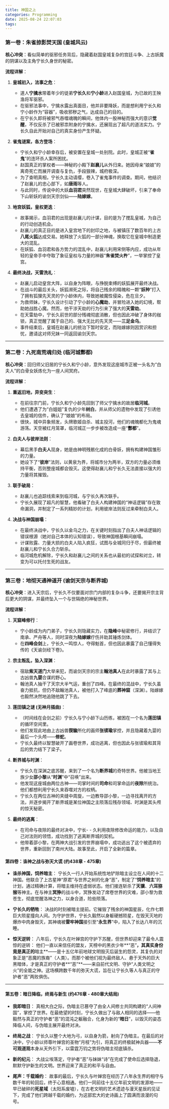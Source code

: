 ```yaml
---
title: 神国之上
categories: Programming
date: 2025-08-24 22:07:03
tags:
---
```


### **第一卷：朱雀掠影焚天国 (皇城风云)**

**核心冲突**：看似简单的驱邪任务背后，隐藏着赵国皇城复杂的宫廷斗争、上古妖魔的阴谋以及主角宁长久身世的秘密。

**流程详解**：

1.  **皇城初入，法事之危**：
    *   道人**宁擒水**带着年少的徒弟**宁长久**和**宁小龄**进入赵国皇城，为已故的王殃渔将军驱邪。
    *   在驱邪法事中，宁擒水露出真面目，他并非要降妖，而是想利用宁长久和宁小龄作为“容器”，吸收邪秽之气，达成自己的目的。
    *   在宁长久即将被邪气吞噬魂魄的瞬间，他体内一股神秘而强大的意识**觉醒**，不仅反杀了已被邪祟附身的宁擒水，还展现出了超凡的道法实力。宁长久自此开始对自己的真实身份产生怀疑。

2.  **雀鬼谜案，各方登场**：
    *   宁长久和宁小龄幸存后，被安置在皇城一处别院。此时，皇城正被“**雀鬼**”的连环杀人案所困扰。
    *   赵国真正的掌权者——神秘的小殿下**赵襄儿**从外归来。她因母亲“娘娘”的离奇死亡而展开调查与复仇，手段狠辣，城府极深。
    *   为了查明真相，宁长久主动请缨，卷入了雀鬼事件的调查。期间，他结识了赵襄儿的忠心部下，如**唐雨**等人。
    *   与此同时，传说中的大妖**血羽君**突然现世，在皇城大肆破坏，引来了奉命下山斩妖的谕剑天宗剑仙——**陆嫁嫁**。

3.  **地宫妖狐，皇权更迭**：
    *   故事揭示，血羽君的出现是赵襄儿的计谋，目的是为了搅乱皇城，为自己的行动创造机会。
    *   赵襄儿的真正目的是进入皇宫地下的封印之地，与被镇压了数百年的上古**八尾火狐**达成交易。她释放了火狐的一部分神魂，换取它在皇城中制造更大的混乱。
    *   在妖狐、血羽君和各方势力的混乱中，赵襄儿利用宋侧等内应，成功从年轻的皇帝手中夺取了象征皇权与力量的神器“**朱雀焚火杵**”，一举掌控了皇宫。

4.  **最终决战，天雷洗礼**：
    *   赵襄儿启动皇宫大阵，以自身为阵眼，与挣脱束缚的妖狐展开最终决战。
    *   在战斗的最后关头，妖狐濒死之际，将自己残余的精魄和一颗“**妖种**”打入了拥有狐狸先天灵的宁小龄体内，导致她被魔性侵染，危在旦夕。
    *   为救师妹，宁长久设计引动了宁小龄的**心魔劫**，并冒险进入她的幻境，帮助她战胜心魔。然而，他干涉天劫的行为引来了强大的**天雷劫**。
    *   在天雷劫中，宁长久前世的部分残魂彻底消散，但也因此冲破了身体的枷锁，真正觉醒了属于自己的、强大无比的先天灵——**三足金乌**。
    *   事件结束后，皇城在赵襄儿的统治下暂时安定，而陆嫁嫁则因赏识和担忧，邀请这对师兄妹一同返回谕剑天宗。

---

### **第二卷：九死南荒魂归处 (临河城酆都)**

**核心冲突**：回归师父旧居的宁长久和宁小龄，意外发现这座城市正被一头名为“白夫人”的白骨女妖炼化为一座人间冥府。

**流程详解**：

1.  **重返旧地，异变突生**：
    *   在前往宗门前，宁长久和宁小龄先回到了师父宁擒水的故居**临河城**。
    *   他们遭遇了为“白姐姐”复仇的少年**树白**，并从师父的遗物中发现了引诱他去皇城的信件，确认了“娘娘”的布局。
    *   很快，城中异象频发，头牌歌姬自杀、城主投河，他们的魂魄都化为鬼魂游荡。天空被红月笼罩，临河城正一步步被改造成一座“**酆都**”。

2.  **白夫人与彼岸法则**：
    *   幕后黑手**白夫人**现身，她是由神明残骸化成的白骨妖，拥有构建神国雏形的力量。
    *   她设下了“**彼岸**”法则，以黄泉为界，将城市分为两半，双方的力量必须维持平衡，否则整座城都会毁灭。这使得赵襄儿和宁长久无法直接以强大的力量将其摧毁。

3.  **联手破局**：
    *   赵襄儿也追踪线索来到临河城，与宁长久再次联手。
    *   宁长久展现了超凡的智慧，他看破了白夫人构建神国的“神话逻辑”存在致命漏洞，并制定了一系列精妙的计划，利用彼岸法则反过来牵制白夫人。

4.  **决战与神国崩塌**：
    *   在最终决战中，宁长久以金乌之力，在关键时刻指出了白夫人神话逻辑的错误根源（她对自己本体的认知错误），导致神国根基瞬间崩塌。
    *   计谋败露、力量大损的白夫人陷入疯狂，试图与全城同归于尽，但最终被赵襄儿和宁长久合力斩杀。
    *   临河城危机解除，宁长久和赵襄儿之间的关系也从最初的试探和对立，转变为可以托付生死的战友。

---

### **第三卷：地彻天通神道开 (谕剑天宗与断界城)**

**核心冲突**：进入天宗后，宁长久不仅要面对宗门内部的复杂斗争，还要揭开宗主背后更大的阴谋，并最终坠入一个与世隔绝的神秘世界。

**流程详解**：

1.  **天窟峰修行**：
    *   宁小龄成为内门弟子，宁长久则隐藏实力，在**隐峰**中秘密修行，并结识了南承、严舟等人，同时深夜为**陆嫁嫁**疗伤并助其锤炼剑体。
    *   在**四峰会剑**上，宁长久一鸣惊人，夺得魁首，但也因此暴露了自己懂得失传的《天谕剑经下卷》。

2.  **宗主叛乱，坠入深渊**：
    *   宿敌**紫天道门**大举来犯，而谕剑天宗的宗主**翰池真人**在此时暴露了其与上古凶兽**九婴**合谋的野心。
    *   翰池真人抽干了天宗大半气运，重创了四峰。在最终的混战中，宁长久虽奋力抵抗，但仍不敌翰池真人，被他打入了峰底的**葬神窟**（深渊）。陆嫁嫁也毅然决然地追随他跳了下去。

3.  **莲田镇之谜 (无神月插曲)**：
    *   （时间线在会剑之前）宁长久与宁小龄下山历练，被困在一个名为**莲田镇**的循环空间里。
    *   他们发现此地由上古凶兽**猰貐**所化的画师**张锲瑜**掌控，并且隐藏着九婴的最后一个头颅——**修蛇**。
    *   宁长久最终以智慧破开了画卷世界，成功逃离，但也因此与张锲瑜和其背后的势力结下了梁子。

4.  **断界城与时渊**：
    *   宁长久在深渊之底苏醒，来到了一个名为**断界城**的奇特世界。他被当地王族少女**邵小黎**从“**时渊**”中“召唤”出来。
    *   他发现这座城由两位古神——司掌时间的**司命**和司掌命运的**夜除**所统治。他们都想利用宁长久来吞噬对方的权柄。
    *   宁长久在两位古神的夹缝中周旋，一边教导邵小黎，一边寻找离开的方法，并逐步揭开了断界城是某位神国之主陨落后残存领域、时渊是其头颅的惊天秘密。

5.  **最终的逃离**：
    *   在司命与夜除的最终对决中，宁长- - 久利用夜除修改命运的能力，以及自己对法则的领悟，成功找到了逃离断界城的契机。
    *   他带着邵小黎，在两神大战引发的世界崩塌中，成功逃出了这个被遗弃的世界，重新回到了南州大陆。故事至此，开启了全新的篇章。



#### **第四卷：诛神之战与弥天大谎 (约438章 - 475章)**

*   **诛杀神国，饲养暗主**：
宁长久一行人开始系统性地铲除暗主设立在人间的十二神国。他联合了上古星神“原君”与世界之树的化身“恶”，制定了“**饲养暗主**”的计划，通过精确计算，将暗主维持在虚弱状态。他们接连斩杀了**天骥**、**六耳猕猴**等神主。在与神主**冥狰**的战斗中，冥狰发动了席卷世界的灾难，邵小黎为救苍生，彻底觉醒洛神之力，以身合道，险些陨落。

*   **宁长久的牺牲**：
决战的时刻被暗主提前。它摧毁了残余的神国星辰，化作七颗巨大陨星撞向人间。为守护世界，宁长久毅然以身躯硬撼陨星，在毁天灭地的爆炸中肉身毁灭，其神魂被**雷牢神国**接引至“**永生界**”中，陷入了长达八年的沉睡。

*   **惊天逆转**：
八年后，宁长久在叶婵宫的守护下苏醒，但世界却迎来了最令人震惊的逆转：
他们一直以来信任的盟友，天榜中的黑衣少年**“恶”**，其真实身份竟是真正的**暗主**——是十五亿年前地球文明毁灭后诞生的怨灵，其复仇的对象正是“恶魔的族裔”（人类）。而那个被他们视为最终敌人、悬于天外的巨大黑暗体，才是真正的守护者**“恶”**——来自前代文明、守护“人类文明之火”的全能之神。这场横跨数千年的弥天大谎，旨在让宁长久等人与真正的守护者“恶”两败俱伤。

---

#### **第五卷：暗日降临，终焉与新生 (约476章 - 480章大结局)**

*   **我即暗日**：
真相大白之际，伪暗主已篡夺了由全人间修士共同构建的“人间神国”，掌控了世界。在最绝望的时刻，宁长久做出了与敌人相同的选择——他毅然与真正的守护者“恶”的混沌之躯融合，化身为新的“**暗日**”，以毁灭的姿态降临人间，与伪暗主展开最终对决。

*   **终局之战**：
宁长久以整个大地为弓，以自身为箭，射向了伪暗主。在最后的对决中，宁小龄以师尊叶婵宫的圣物“月枝”为引，将真正的终极弑神兵器——**不可观道观**本身从天外引下，以雷霆万钧之势将伪暗主彻底镇杀。

*   **新的纪元**：
大战尘埃落定，守护者“恶”与妹妹“诗”在完成了使命后选择隐退，默默守护新生的文明。世界迎来了真正的和平与自由。

*   **尾声：千载婚约**：
故事的最后，宁长久与叶婵宫在经历了八年永生界的相守与数千年的轮回后，终于心意相通。他们一同前往十五亿年前文明的发源地——早已破碎的**死星域**（太阳系废墟），在古老文明的艺术遗迹与漫天星辰的见证下，完成了他们跨越千载的婚约，为这部宏大的史诗画上了圆满而浪漫的句号。